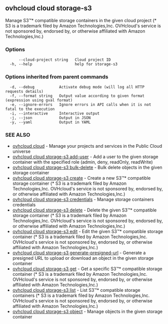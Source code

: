 ## ovhcloud cloud storage-s3

Manage S3™* compatible storage containers in the given cloud project (* S3 is a trademark filed by Amazon Technologies,Inc. OVHcloud's service is not sponsored by, endorsed by, or otherwise affiliated with Amazon Technologies,Inc.)

### Options

```
      --cloud-project string   Cloud project ID
  -h, --help                   help for storage-s3
```

### Options inherited from parent commands

```
  -d, --debug           Activate debug mode (will log all HTTP requests details)
  -f, --format string   Output value according to given format (expression using gval format)
  -e, --ignore-errors   Ignore errors in API calls when it is not fatal to the execution
  -i, --interactive     Interactive output
  -j, --json            Output in JSON
  -y, --yaml            Output in YAML
```

### SEE ALSO

* [ovhcloud cloud](ovhcloud_cloud.md)	 - Manage your projects and services in the Public Cloud universe
* [ovhcloud cloud storage-s3 add-user](ovhcloud_cloud_storage-s3_add-user.md)	 - Add a user to the given storage container with the specified role (admin, deny, readOnly, readWrite)
* [ovhcloud cloud storage-s3 bulk-delete](ovhcloud_cloud_storage-s3_bulk-delete.md)	 - Bulk delete objects in the given storage container
* [ovhcloud cloud storage-s3 create](ovhcloud_cloud_storage-s3_create.md)	 - Create a new S3™* compatible storage container (* S3 is a trademark filed by Amazon Technologies,Inc. OVHcloud's service is not sponsored by, endorsed by, or otherwise affiliated with Amazon Technologies,Inc.)
* [ovhcloud cloud storage-s3 credentials](ovhcloud_cloud_storage-s3_credentials.md)	 - Manage storage containers credentials
* [ovhcloud cloud storage-s3 delete](ovhcloud_cloud_storage-s3_delete.md)	 - Delete the given S3™* compatible storage container (* S3 is a trademark filed by Amazon Technologies,Inc. OVHcloud's service is not sponsored by, endorsed by, or otherwise affiliated with Amazon Technologies,Inc.)
* [ovhcloud cloud storage-s3 edit](ovhcloud_cloud_storage-s3_edit.md)	 - Edit the given S3™* compatible storage container (* S3 is a trademark filed by Amazon Technologies,Inc. OVHcloud's service is not sponsored by, endorsed by, or otherwise affiliated with Amazon Technologies,Inc.)
* [ovhcloud cloud storage-s3 generate-presigned-url](ovhcloud_cloud_storage-s3_generate-presigned-url.md)	 - Generate a presigned URL to upload or download an object in the given storage container
* [ovhcloud cloud storage-s3 get](ovhcloud_cloud_storage-s3_get.md)	 - Get a specific S3™* compatible storage container (* S3 is a trademark filed by Amazon Technologies,Inc. OVHcloud's service is not sponsored by, endorsed by, or otherwise affiliated with Amazon Technologies,Inc.)
* [ovhcloud cloud storage-s3 list](ovhcloud_cloud_storage-s3_list.md)	 - List S3™* compatible storage containers (* S3 is a trademark filed by Amazon Technologies,Inc. OVHcloud's service is not sponsored by, endorsed by, or otherwise affiliated with Amazon Technologies,Inc.)
* [ovhcloud cloud storage-s3 object](ovhcloud_cloud_storage-s3_object.md)	 - Manage objects in the given storage container

